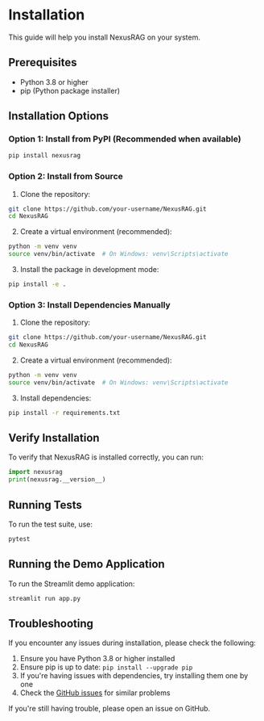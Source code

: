 # Installation

This guide will help you install NexusRAG on your system.

## Prerequisites

- Python 3.8 or higher
- pip (Python package installer)

## Installation Options

### Option 1: Install from PyPI (Recommended when available)

```bash
pip install nexusrag
```

### Option 2: Install from Source

1. Clone the repository:

```bash
git clone https://github.com/your-username/NexusRAG.git
cd NexusRAG
```

2. Create a virtual environment (recommended):

```bash
python -m venv venv
source venv/bin/activate  # On Windows: venv\Scripts\activate
```

3. Install the package in development mode:

```bash
pip install -e .
```

### Option 3: Install Dependencies Manually

1. Clone the repository:

```bash
git clone https://github.com/your-username/NexusRAG.git
cd NexusRAG
```

2. Create a virtual environment (recommended):

```bash
python -m venv venv
source venv/bin/activate  # On Windows: venv\Scripts\activate
```

3. Install dependencies:

```bash
pip install -r requirements.txt
```

## Verify Installation

To verify that NexusRAG is installed correctly, you can run:

```python
import nexusrag
print(nexusrag.__version__)
```

## Running Tests

To run the test suite, use:

```bash
pytest
```

## Running the Demo Application

To run the Streamlit demo application:

```bash
streamlit run app.py
```

## Troubleshooting

If you encounter any issues during installation, please check the following:

1. Ensure you have Python 3.8 or higher installed
2. Ensure pip is up to date: `pip install --upgrade pip`
3. If you're having issues with dependencies, try installing them one by one
4. Check the [GitHub issues](https://github.com/your-username/NexusRAG/issues) for similar problems

If you're still having trouble, please open an issue on GitHub.
